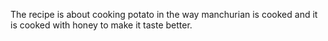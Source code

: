 The recipe is about cooking potato in the way manchurian is cooked and it is cooked with honey to make it taste better.